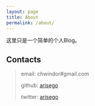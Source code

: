 ```yaml
---
layout: page
title: About
permalink: /about/
---
```


这里只是一个简单的个人Blog。

## Contacts

> email: chwindor#gmail.com
>
> github: [arisego](https://github.com/Arisego)
>
> twitter: [arisego](https://twitter.com/arisego)